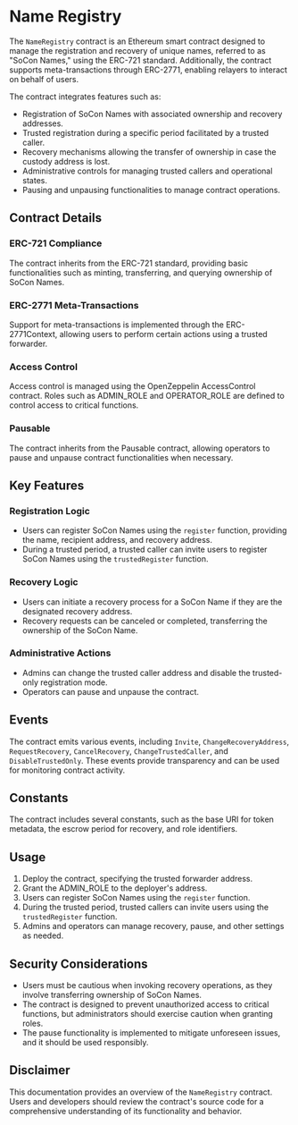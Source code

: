 # Name Registry

The `NameRegistry` contract is an Ethereum smart contract designed to manage the registration and recovery of unique names, referred to as "SoCon Names," using the ERC-721 standard. Additionally, the contract supports meta-transactions through ERC-2771, enabling relayers to interact on behalf of users.

The contract integrates features such as:

- Registration of SoCon Names with associated ownership and recovery addresses.
- Trusted registration during a specific period facilitated by a trusted caller.
- Recovery mechanisms allowing the transfer of ownership in case the custody address is lost.
- Administrative controls for managing trusted callers and operational states.
- Pausing and unpausing functionalities to manage contract operations.

## Contract Details

### ERC-721 Compliance

The contract inherits from the ERC-721 standard, providing basic functionalities such as minting, transferring, and querying ownership of SoCon Names.

### ERC-2771 Meta-Transactions

Support for meta-transactions is implemented through the ERC-2771Context, allowing users to perform certain actions using a trusted forwarder.

### Access Control

Access control is managed using the OpenZeppelin AccessControl contract. Roles such as ADMIN_ROLE and OPERATOR_ROLE are defined to control access to critical functions.

### Pausable

The contract inherits from the Pausable contract, allowing operators to pause and unpause contract functionalities when necessary.

## Key Features

### Registration Logic

- Users can register SoCon Names using the `register` function, providing the name, recipient address, and recovery address.
- During a trusted period, a trusted caller can invite users to register SoCon Names using the `trustedRegister` function.

### Recovery Logic

- Users can initiate a recovery process for a SoCon Name if they are the designated recovery address.
- Recovery requests can be canceled or completed, transferring the ownership of the SoCon Name.

### Administrative Actions

- Admins can change the trusted caller address and disable the trusted-only registration mode.
- Operators can pause and unpause the contract.

## Events

The contract emits various events, including `Invite`, `ChangeRecoveryAddress`, `RequestRecovery`, `CancelRecovery`, `ChangeTrustedCaller`, and `DisableTrustedOnly`. These events provide transparency and can be used for monitoring contract activity.

## Constants

The contract includes several constants, such as the base URI for token metadata, the escrow period for recovery, and role identifiers.

## Usage

1. Deploy the contract, specifying the trusted forwarder address.
2. Grant the ADMIN_ROLE to the deployer's address.
3. Users can register SoCon Names using the `register` function.
4. During the trusted period, trusted callers can invite users using the `trustedRegister` function.
5. Admins and operators can manage recovery, pause, and other settings as needed.

## Security Considerations

- Users must be cautious when invoking recovery operations, as they involve transferring ownership of SoCon Names.
- The contract is designed to prevent unauthorized access to critical functions, but administrators should exercise caution when granting roles.
- The pause functionality is implemented to mitigate unforeseen issues, and it should be used responsibly.

## Disclaimer

This documentation provides an overview of the `NameRegistry` contract. Users and developers should review the contract's source code for a comprehensive understanding of its functionality and behavior.